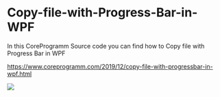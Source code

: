 # Copy-file-with-Progress-Bar-in-WPF
In this CoreProgramm Source code you can find how to Copy file with Progress Bar in WPF

https://www.coreprogramm.com/2019/12/copy-file-with-progressbar-in-wpf.html

<img src="https://user-images.githubusercontent.com/53593343/71424137-e4093980-26b4-11ea-81da-2a0302607e6f.gif"/>
